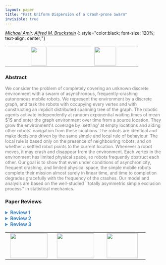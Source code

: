 ```yaml
---
layout: paper
title: "Fast Uniform Dispersion of a Crash-prone Swarm"
invisible: true
---
```

*[Michael Amir](http://),  [Alfred M. Bruckstein](https://freddy.cs.technion.ac.il/)*
{: style="color:black; font-size: 120%; text-align: center;"}

<table width="20%"> <tr>
<td style="width: 20%; text-align: center;"><a href="http://www.roboticsproceedings.org/rss16/p017.pdf"><img src="{{ site.baseurl }}/images/paper_link.png"
width = "50"  height = "60"/> </a> </td>

<td style="width: 20%; text-align: center;"><a href="nan"><img src="{{ site.baseurl }}/images/pheedloop_link.png"
width = "70"  height = "60"/> </a> </td>

</tr></table>

### Abstract
<html><p style="color:gray; font-size: 100%; text-align: justified;">
We consider the problem of completely covering an unknown discrete environment with a swarm of asynchronous, frequently-crashing autonomous mobile robots. We represent the environment by a discrete graph, and task the robots with occupying every vertex and with constructing an implicit distributed spanning tree of the graph. The robotic agents activate independently at random exponential waiting times of mean $1$ and enter the graph environment over time from a source location. They grow the environment's  coverage by `settling' at empty locations and aiding other robots' navigation from these locations. The robots are identical and make decisions driven by the same simple and local rule of behaviour. The local rule is based only on the presence of neighbouring robots, and on whether a settled robot points to the current location. Whenever a robot moves, it may crash and disappear from the environment. Each vertex in the environment has limited physical space, so robots frequently obstruct each other. Our goal is to show that even under conditions of asynchronicity, frequent crashing, and limited physical space, the simple mobile robots complete their mission almost surely in linear time, and time to completion degrades gracefully with the frequency of the crashes. Our model and analysis are based on the well-studied ``totally asymmetric simple exclusion process'' in statistical mechanics. 
</p></html>

### Paper Reviews
<details><summary style="font-size:110%; color:#438BCA; cursor: pointer;"><b> Review 1</b></summary>
<p style="color:gray; font-size: 100%; text-align: justified; white-space: pre-line">
The paper presents an interesting algorithm with a substantial analysis.  However, I do have some suggestions for improvement.

1.  The simulation results could be improved. The results illustrate the claims of the algorithm's performance, but they are as abstracted as the underlying problem formulation, thus not adding appreciably to the strength of the paper.  The simulation results would be more effective if they were made to reflect real robots in real environments, attempting to bridge the apparent abstraction-reality gap of the problem formulation.  This could be done with open source robot simulators such as WeBots or ROS-Gazebo.

2.  The simulation results do not compare against other algorithms. The authors admit this fact, and excuse themselves given that no other algorithm seems to operate under the same assumptions as theirs. However, it would still be valuable to see the performance of other algorithms for qualitative reasons, even if the underlying assumptions are different.

3.  The substance of the paper is the performance analysis of the algorithm.  The authors do a good job of trying to make the analysis digestible and giving intuition for non-experts in this area.  However, it was not clear to this reviewer why a simpler analysis would not suffice.  E.g., if the timing randomness and robot failures were removed, and robots were instead ordered to act one at a time in a discrete time deterministic sense according to the proposed algorithm, it would seem that similar results would be straightforward to obtain.  Then introducing random robot failures on edge traversals would also be relatively straightforward to analyze.  Why then does the random timing present such a challenge?  Some higher level intuition about why this analysis is challenging, and how it becomes simpler under different assumption, would be helpful.
</p> </details>

<details><summary style="font-size:110%; color:#438BCA; cursor: pointer;"><b> Review 2</b></summary>
<p style="color:gray; font-size: 100%; text-align: justified; white-space: pre-line">
This paper presents a method for covering an unknown graph with crash-prone robots and no centralized control. This is an interesting problem that has not been treated in the literature. The authors claim that it works on arbitrary graphs, and that it requires basic, indirect (implicit) communication between robots. I do believe this paper has a decent contribution but the authors would do well to rethink how the work is presented. 

While I believe this problem and solution have some significance, I was left with many questions about the applicability of this approach, perhaps due to the omission of a list of assumptions from the authors. Furthermore, I have some doubts about the claim that "there are no restrictions on G as long as its connected". 

Regarding the graph G, It seems from reading the work that G must have a specific structure, perhaps evenly spaced nodes such as on a grid, and that robots must be aware of this. Otherwise it is impossible for robots that do not know the graph to find a "location" to fill. I have my doubts as to whether this works on a generic graph, where edges vary in length. Perhaps if the authors instead claim that there are no restrictions on the environment other than connectivity, this might make more sense. But it would clearly work best in rectilinear environments. It's actually not till the end of the paper (in the conclusion!) where the authors finally state that the environment is discrete. Stating in the abstract that the environment is represented by a discrete graph and saying that the environment is discrete are two VERY different things. Furthermore, leaving that information out of the body of the paper until the conclusion makes for very difficult reading. Regardless, a discrete environment doesn't technically mean much, as it does not imply that the environment is divided perfectly into evenly-sized square cells. 

The robots also must have some type of sensing onboard to sense the environment and the distance between themselves and other robots. Unless, of course, they are moving blindly and may crash into obstacles, but it seems that the crashing the authors intended had more to do with instability or technical issues instead of crashing into obstacles. The authors should clarify what they mean by "destructive mechanical faults" on pg 1. 

Other questions also arise regarding "marking" or "pointing to" other robots. What technology is this modeling? How would robots mark each other, and how do robots make decisions about which direction to move in once they have found a settled robot. How do they know there is an adjacent node that is available? This question kept arising throughout the paper, even in Algorithm 1, where it states that "if a neighbor u of v contains no robots then attempt to move to u"

It's also unclear to me how the robots are activated at random exponential waiting times of mean 1. I first took this to mean that one robot is activated randomly at waiting times of mean 1, and that once its activated it does not go out of activation unless it crashes. Then I thought that the robots can be activated on and off throughout the execution. I'm not exactly sure which it is. 

Unfortunately all of these doubts lingered as I read through the paper. The simulation and evaluation left some helpful information out as well. First, there is no discussion of the "robot simulator." This is not so important as this is more theoretical work, but a little info would be helpful. The authors also state that the results were averaged "over a number of simulations". What is this number? 2, 20, 200? This makes a very big difference in the credibility of your comparisons in Table II.

I do believe this paper has a good contribution, but it needs to be rewritten. The authors would do well to consider what assumptions have been made and how best to present them, and what technology one could actually use to "mark" locations in a real robot system. 
</p> </details>

<details><summary style="font-size:110%; color:#438BCA; cursor: pointer;"><b> Review 3</b></summary>
<p style="color:gray; font-size: 100%; text-align: justified; white-space: pre-line">
The paper is generally easy to read and its technical content is illustrated clearly.
The theoretical analysis appears to be sound. 
The achieved results are significant and contributes to advance the state of the art, according to what stated by authors in Section I.

Personally, I am not convinced about the practical relevance of the proposed approach. Authors quickly mention that their “model in fact captures many of the relevant traffic phenomena that will occur in real life implementations”, but no other information is provided to assess how and why the proposed model could be useful in practice. Do authors expect to implement robots behaving according to Algorithm 1 or do authors intend to apply their results in order to improve current coverage approaches (in this case, which approaches? how could they be improved?). 

The presentation is not linear and suffers of several repetitions between Sections I and II. Section I is a sort of extended abstract that discusses not only context and motivation for the work, but also several details about assumptions and results (one example among many: constant c is introduced in Section I and never mentioned in Section II). It would be better for authors to significantly shorten Section I, moving most of the content to Section II (and merging it with what is already there).

It would be useful to show a representation of G(t) for the first and second stage of the example reported in Fig. 1.

Fig. 2 is not referenced in text.

The discussion on multiple source vertices (Section III) seem to imply that the different trees are build independently from different sources. However, such trees will touch at some vertices. How are interactions between agents building different trees managed in these situations? 

Extra space in caption of Table II.
</p> </details>

<table width="100%"><tr><td style="width: 30%; text-align: center;"><a href="{{ site.baseurl }}/program/papers/16"> <img src="{{ site.baseurl }}/images/previous_icon.png" width = "120"  height = "80"/> </a> </td>

<td style="width: 30%; text-align: center;"><a href="{{ site.baseurl }}/program/papers"> <img src="{{ site.baseurl }}/images/overview_icon.png" width = "120"  height = "80"/> </a> </td> 

<td style="width: 30%; text-align: center;"><a href="{{ site.baseurl }}/program/papers/18"> <img src="{{ site.baseurl }}/images/next_icon.png" width = "100"  height = "80"/> </a> </td> 

</tr></table>

